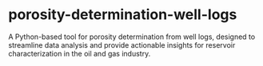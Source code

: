 # porosity-determination-well-logs
A Python-based tool for porosity determination from well logs, designed to streamline data analysis and provide actionable insights for reservoir characterization in the oil and gas industry.
